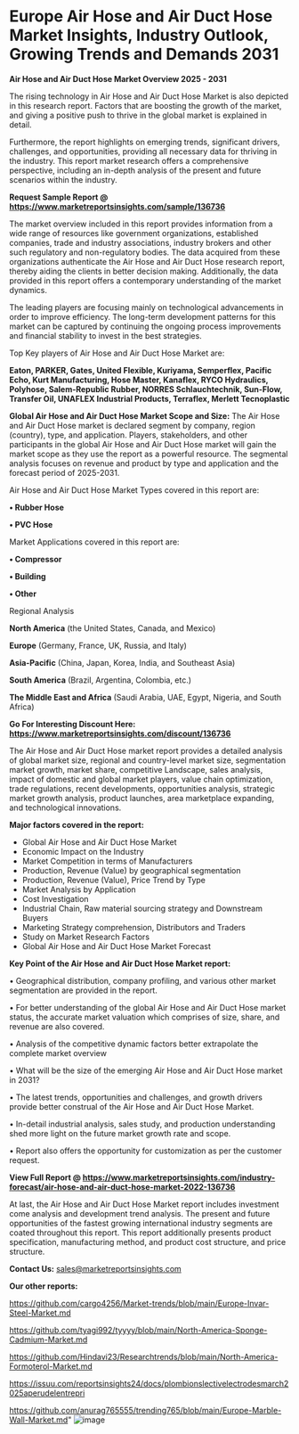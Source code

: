 # Europe Air Hose and Air Duct Hose Market Insights, Industry Outlook, Growing Trends and Demands 2031

<Strong> Air Hose and Air Duct Hose Market Overview 2025 - 2031</strong>

The rising technology in Air Hose and Air Duct Hose Market is also depicted in this research report. Factors that are boosting the growth of the market, and giving a positive push to thrive in the global market is explained in detail.

Furthermore, the report highlights on emerging trends, significant drivers, challenges, and opportunities, providing all necessary data for thriving in the industry. This report market research offers a comprehensive perspective, including an in-depth analysis of the present and future scenarios within the industry.

<strong>Request Sample Report @ <a href=https://www.marketreportsinsights.com/sample/136736>https://www.marketreportsinsights.com/sample/136736</a></strong>

The market overview included in this report provides information from a wide range of resources like government organizations, established companies, trade and industry associations, industry brokers and other such regulatory and non-regulatory bodies. The data acquired from these organizations authenticate the Air Hose and Air Duct Hose research report, thereby aiding the clients in better decision making. Additionally, the data provided in this report offers a contemporary understanding of the market dynamics.

The leading players are focusing mainly on technological advancements in order to improve efficiency. The long-term development patterns for this market can be captured by continuing the ongoing process improvements and financial stability to invest in the best strategies.

Top Key players of Air Hose and Air Duct Hose Market are:

<strong>Eaton, PARKER, Gates, United Flexible, Kuriyama, Semperflex, Pacific Echo, Kurt Manufacturing, Hose Master, Kanaflex, RYCO Hydraulics, Polyhose, Salem-Republic Rubber, NORRES Schlauchtechnik, Sun-Flow, Transfer Oil, UNAFLEX Industrial Products, Terraflex, Merlett Tecnoplastic</strong>

<strong><b>Global Air Hose and Air Duct Hose Market Scope and Size:</b></strong>
The Air Hose and Air Duct Hose market is declared segment by company, region (country), type, and application. Players, stakeholders, and other participants in the global Air Hose and Air Duct Hose market will gain the market scope as they use the report as a powerful resource. The segmental analysis focuses on revenue and product by type and application and the forecast period of 2025-2031.

Air Hose and Air Duct Hose Market Types covered in this report are:

<strong>• Rubber Hose

• PVC Hose</strong>

Market Applications covered in this report are:

<strong>• Compressor

• Building

• Other</strong> 

Regional Analysis

<strong>North America</strong> (the United States, Canada, and Mexico)

<strong>Europe</strong> (Germany, France, UK, Russia, and Italy)

<strong>Asia-Pacific</strong> (China, Japan, Korea, India, and Southeast Asia)

<strong>South America</strong> (Brazil, Argentina, Colombia, etc.)

<strong>The Middle East and Africa</strong> (Saudi Arabia, UAE, Egypt, Nigeria, and South Africa)

<strong>Go For Interesting Discount Here: <a href=https://www.marketreportsinsights.com/discount/136736>https://www.marketreportsinsights.com/discount/136736</a></strong>

The Air Hose and Air Duct Hose market report provides a detailed analysis of global market size, regional and country-level market size, segmentation market growth, market share, competitive Landscape, sales analysis, impact of domestic and global market players, value chain optimization, trade regulations, recent developments, opportunities analysis, strategic market growth analysis, product launches, area marketplace expanding, and technological innovations.

<strong><b>Major factors covered in the report:</b></strong>
<ul>
  <li>Global Air Hose and Air Duct Hose Market </li>
  <li>Economic Impact on the Industry</li>
  <li>Market Competition in terms of Manufacturers</li>
  <li>Production, Revenue (Value) by geographical segmentation</li>
  <li>Production, Revenue (Value), Price Trend by Type</li>
  <li>Market Analysis by Application</li>
  <li>Cost Investigation</li>
  <li>Industrial Chain, Raw material sourcing strategy and Downstream Buyers</li>
  <li>Marketing Strategy comprehension, Distributors and Traders</li>
  <li>Study on Market Research Factors</li>
  <li>Global Air Hose and Air Duct Hose Market Forecast</li>
</ul>

<strong><b>Key Point of the Air Hose and Air Duct Hose Market report:</b></strong>

• Geographical distribution, company profiling, and various other market segmentation are provided in the report.

• For better understanding of the global Air Hose and Air Duct Hose market status, the accurate market valuation which comprises of size, share, and revenue are also covered.

• Analysis of the competitive dynamic factors better extrapolate the complete market overview

• What will be the size of the emerging Air Hose and Air Duct Hose market in 2031?

• The latest trends, opportunities and challenges, and growth drivers provide better construal of the Air Hose and Air Duct Hose Market.

• In-detail industrial analysis, sales study, and production understanding shed more light on the future market growth rate and scope.

• Report also offers the opportunity for customization as per the customer request.

<strong><b>View Full Report @ <a href=https://www.marketreportsinsights.com/industry-forecast/air-hose-and-air-duct-hose-market-2022-136736>https://www.marketreportsinsights.com/industry-forecast/air-hose-and-air-duct-hose-market-2022-136736</a></b></strong>


At last, the Air Hose and Air Duct Hose Market report includes investment come analysis and development trend analysis. The present and future opportunities of the fastest growing international industry segments are coated throughout this report. This report additionally presents product specification, manufacturing method, and product cost structure, and price structure.

<strong>Contact Us:</strong>
sales@marketreportsinsights.com

<strong>Our other reports:</strong>

<a href=https://github.com/cargo4256/Market-trends/blob/main/Europe-Invar-Steel-Market.md>https://github.com/cargo4256/Market-trends/blob/main/Europe-Invar-Steel-Market.md</a>

<a href=https://github.com/tyagi992/tyyyy/blob/main/North-America-Sponge-Cadmium-Market.md>https://github.com/tyagi992/tyyyy/blob/main/North-America-Sponge-Cadmium-Market.md</a>

<a href=https://github.com/Hindavi23/Researchtrends/blob/main/North-America-Formoterol-Market.md>https://github.com/Hindavi23/Researchtrends/blob/main/North-America-Formoterol-Market.md</a>

<a href=https://issuu.com/reportsinsights24/docs/plombionslectivelectrodesmarch2025aperudelentrepri>https://issuu.com/reportsinsights24/docs/plombionslectivelectrodesmarch2025aperudelentrepri</a>

<a href=https://github.com/anurag765555/trending765/blob/main/Europe-Marble-Wall-Market.md>https://github.com/anurag765555/trending765/blob/main/Europe-Marble-Wall-Market.md</a>"
![image](https://github.com/user-attachments/assets/d94c2aa7-1f7f-4d4e-b6eb-32710872bed1)
